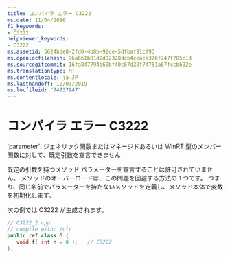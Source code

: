 ```yaml
---
title: コンパイラ エラー C3222
ms.date: 11/04/2016
f1_keywords:
- C3222
helpviewer_keywords:
- C3222
ms.assetid: 5624bde8-2fd0-4b8b-92ce-5dfbaf91cf93
ms.openlocfilehash: 96a6b1b81d2d82328dcb4ceaca376f247f785c13
ms.sourcegitcommit: 16fa847794b60bf40c67d20f74751a67fccb602e
ms.translationtype: MT
ms.contentlocale: ja-JP
ms.lasthandoff: 12/03/2019
ms.locfileid: "74737947"
---
```

# <a name="compiler-error-c3222"></a>コンパイラ エラー C3222

'parameter': ジェネリック関数またはマネージドあるいは WinRT 型のメンバー関数に対して、既定引数を宣言できません

既定の引数を持つメソッド パラメーターを宣言することは許可されていません。 メソッドのオーバーロードは、この問題を回避する方法の 1 つです。 つまり、同じ名前でパラメーターを持たないメソッドを定義し、メソッド本体で変数を初期化します。

次の例では C3222 が生成されます。

```cpp
// C3222_2.cpp
// compile with: /clr
public ref class G {
   void f( int n = 0 );   // C3222
};
```
